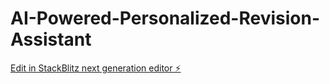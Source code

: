 # AI-Powered-Personalized-Revision-Assistant

[Edit in StackBlitz next generation editor ⚡️](https://stackblitz.com/~/github.com/ericsson048/AI-Powered-Personalized-Revision-Assistant)